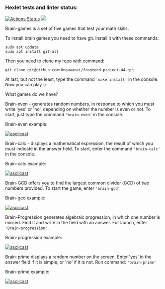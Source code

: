 ### Hexlet tests and linter status:

[![Actions Status](https://github.com/Ongawanai/frontend-project-44/workflows/hexlet-check/badge.svg)](https://github.com/Ongawanai/frontend-project-44/actions)
<a href="https://codeclimate.com/github/Ongawanai/frontend-project-44/maintainability"><img src="https://api.codeclimate.com/v1/badges/4fa482ce98f90d2ad2bb/maintainability" /></a>

Brain-games is a set of five games that test your math skills.

To install brain games you need to have git. Install it with these commands:

```
sudo apt update
sudo apt install git-all

```

Then you need to clone my repo with command:

`git clone git@github.com:Ongawanai/frontend-project-44.git`

At last, but not the least, type the command `'make install'` in the console. Now you can play :)

What games do we have?

Brain-even - generates random numbers, in response to which you must write 'yes' or 'no', depending on whether the number is even or not. To start, just type the command `'brain-even'` in the console.

Brain-even example:

[![asciicast](https://asciinema.org/a/541764.svg)](https://asciinema.org/a/541764)

Brain-calc - displays a mathematical expression, the result of which you must indicate in the answer field. To start, enter the command `'brain-calc'` in the console.

Brain-calc example:

[![asciicast](https://asciinema.org/a/541765.svg)](https://asciinema.org/a/541765)

Brain-GCD offers you to find the largest common divider (GCD) of two numbers provided. To start the game, enter `'brain-gcd'`

Brain-gcd example:

[![asciicast](https://asciinema.org/a/541763.svg)](https://asciinema.org/a/541763)

Brain-Progression generates algebraic progression, in which one number is missed. Find it and write in the field with an answer. For launch, enter `'Brain-progression'`.

Brain-progression example:

[![asciicast](https://asciinema.org/a/542650.svg)](https://asciinema.org/a/542650)

Brain-prime displays a random number on the screen. Enter 'yes' in the answer field if it is simple, or 'no' if it is not. Run command: `'brain-prime'`

Brain-prime example:

[![asciicast](https://asciinema.org/a/542649.svg)](https://asciinema.org/a/542649)
```
